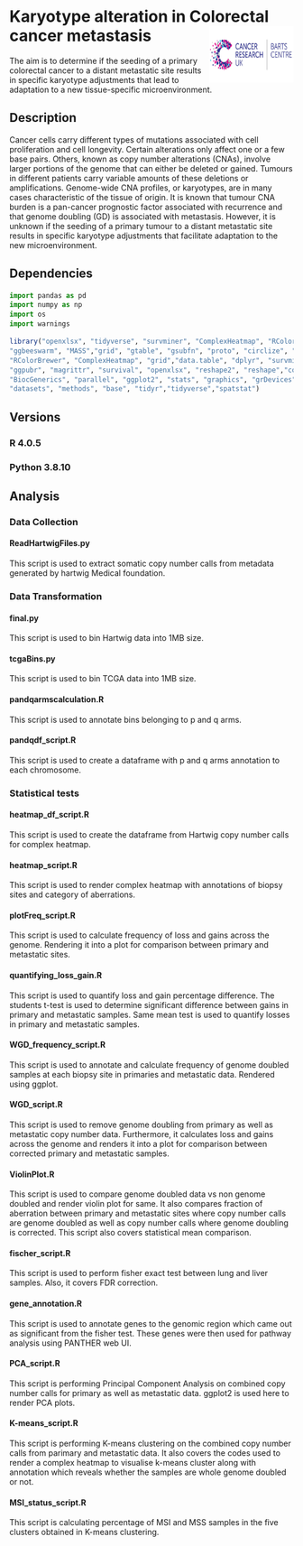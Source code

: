 # Karyotype alteration in Colorectal cancer metastasis <img align="right" width="150" height="100" src=/images/Barts.jpg>


The aim is to determine if the seeding of a primary colorectal cancer to a distant metastatic site results in specific karyotype adjustments that lead to adaptation to a new tissue-specific microenvironment.

## Description
Cancer cells carry different types of mutations associated with cell proliferation and cell longevity. 
Certain alterations only affect one or a few base pairs. Others, known as copy number alterations (CNAs), involve larger portions of the genome that can either be deleted or gained. 
Tumours in different patients carry variable amounts of these deletions or amplifications. Genome-wide CNA profiles, or karyotypes, are in many cases characteristic of the tissue of origin. 
It is known that tumour CNA burden is a pan-cancer prognostic factor associated with recurrence and that genome doubling (GD) is associated with metastasis. 
However, it is unknown if the seeding of a primary tumour to a distant metastatic site results in specific karyotype adjustments that facilitate adaptation to the new microenvironment.

## Dependencies
```python
import pandas as pd
import numpy as np
import os
import warnings
```
```R
library("openxlsx", "tidyverse", "survminer", "ComplexHeatmap", "RColorBrewer",
"ggbeeswarm", "MASS","grid", "gtable", "gsubfn", "proto", "circlize", "xlsx", 
"RColorBrewer", "ComplexHeatmap", "grid","data.table", "dplyr", "survminer", 
"ggpubr", "magrittr", "survival", "openxlsx", "reshape2", "reshape","copynumber",
"BiocGenerics", "parallel", "ggplot2", "stats", "graphics", "grDevices", "utils", 
"datasets", "methods", "base", "tidyr","tidyverse","spatstat")
```
## Versions
### R 4.0.5
### Python 3.8.10

## Analysis
### Data Collection
#### ReadHartwigFiles.py
This script is used to extract somatic copy number calls from metadata
generated by hartwig Medical foundation.

### Data Transformation
#### final.py
This script is used to bin Hartwig data into 1MB size.


#### tcgaBins.py
This script is used to bin TCGA data into 1MB size.


#### pandqarmscalculation.R
This script is used to annotate bins belonging to p and q arms.


#### pandqdf_script.R
This script is used to create a dataframe with p and q arms
annotation to each chromosome.

### Statistical tests

#### heatmap_df_script.R
This script is used to create the dataframe from Hartwig copy number calls
for complex heatmap.


#### heatmap_script.R
This script is used to render complex heatmap with annotations of biopsy
sites and category of aberrations.


#### plotFreq_script.R
This script is used to calculate frequency of loss and gains across the
genome. Rendering it into a plot for comparison between primary and 
metastatic sites.


#### quantifying_loss_gain.R
This script is used to quantify loss and gain percentage difference.
The students t-test is used to determine significant difference between
gains in primary and metastatic samples. Same mean test is used to 
quantify losses in primary and metastatic samples.


#### WGD_frequency_script.R
This script is used to annotate and calculate frequency of genome doubled
samples at each biopsy site in primaries and metastatic data. Rendered
using ggplot.


#### WGD_script.R
This script is used to remove genome doubling from primary as well as 
metastatic copy number data. Furthermore, it calculates loss and gains
across the genome and renders it into a plot for comparison between 
corrected primary and metastatic samples.


#### ViolinPlot.R
This script is used to compare genome doubled data vs non genome doubled
and render violin plot for same. It also compares fraction of aberration
between primary and metastatic sites where copy number calls are genome
doubled as well as copy number calls where genome doubling is corrected.
This script also covers statistical mean comparison.


#### fischer_script.R
This script is used to perform fisher exact test between lung and liver 
samples. Also, it covers FDR correction.


#### gene_annotation.R
This script is used to annotate genes to the genomic region which came
out as significant from the fisher test. These genes were then used for
pathway analysis using PANTHER web UI.


#### PCA_script.R
This script is performing Principal Component Analysis on combined copy
number calls for primary as well as metastatic data. ggplot2 is used here
to render PCA plots.


#### K-means_script.R
This script is performing K-means clustering on the combined copy number
calls from parimary and metastatic data. It also covers the codes used to
render a complex heatmap to visualise k-means cluster along with annotation
which reveals whether the samples are whole genome doubled or not.


#### MSI_status_script.R
This script is calculating percentage of MSI and MSS samples in the five 
clusters obtained in K-means clustering.





